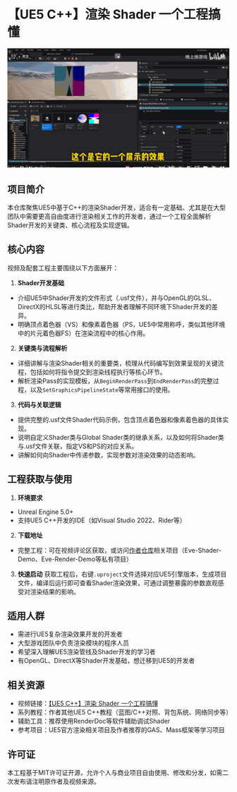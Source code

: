 # 【UE5 C++】渲染 Shader 一个工程搞懂

![动画](render.gif)

## 项目简介

本仓库聚焦UE5中基于C++的渲染Shader开发，适合有一定基础、尤其是在大型团队中需要更高自由度进行渲染相关工作的开发者，通过一个工程全面解析Shader开发的关键类、核心流程及实现逻辑。

## 核心内容

视频及配套工程主要围绕以下方面展开：

1. **Shader开发基础**

- 介绍UE5中Shader开发的文件形式（.usf文件），并与OpenGL的GLSL、DirectX的HLSL等进行类比，帮助开发者理解不同环境下Shader开发的差异。
- 明确顶点着色器（VS）和像素着色器（PS，UE5中常用称呼，类似其他环境中的片元着色器FS）在渲染流程中的核心作用。

2. **关键类与流程解析**

- 详细讲解与渲染Shader相关的重要类，梳理从代码编写到效果呈现的关键流程，包括如何将指令提交到渲染线程执行等核心环节。
- 解析渲染Pass的实现模板，从`BeginRenderPass`到`EndRenderPass`的完整过程，以及`SetGraphicsPipelineState`等常用接口的使用。

3. **代码与关联逻辑**

- 提供完整的.usf文件Shader代码示例，包含顶点着色器和像素着色器的具体实现。
- 说明自定义Shader类与Global Shader类的继承关系，以及如何将Shader类与.usf文件关联，指定VS和PS的对应关系。
- 讲解如何向Shader中传递参数，实现参数对渲染效果的动态影响。

## 工程获取与使用

1. **环境要求**

- Unreal Engine 5.0+
- 支持UE5 C++开发的IDE（如Visual Studio 2022、Rider等）

2. **下载地址**

- 完整工程：可在视频评论区获取，或访问[作者仓库](https://github.com/AstroWYH)相关项目（Eve-Shader-Demo、Eve-Render-Demo等私有项目）

3. **快速启动**
   获取工程后，右键`.uproject`文件选择对应UE5引擎版本，生成项目文件，编译后运行即可查看Shader渲染效果，可通过调整暴露的参数直观感受对渲染结果的影响。

## 适用人群

- 需进行UE5复杂渲染效果开发的开发者
- 大型游戏团队中负责渲染模块的程序人员
- 希望深入理解UE5渲染管线及Shader开发的学习者
- 有OpenGL、DirectX等Shader开发基础，想迁移到UE5的开发者

## 相关资源

- 视频链接：[【UE5 C++】渲染 Shader 一个工程搞懂](https://www.bilibili.com/video/BV1.../?spm_id_from=333.788.videopod.sections&vd_source=ab67845b846f1632f14b7e2c4a6c5935)
- 系列教程：作者其他UE5 C++教程（蓝图/C++对照、背包系统、网络同步等）
- 辅助工具：推荐使用RenderDoc等软件辅助调试Shader
- 参考项目：UE5官方渲染相关项目及作者推荐的GAS、Mass框架等学习项目

## 许可证

本工程基于MIT许可证开源，允许个人与商业项目自由使用、修改和分发，如需二次发布请注明原作者及视频来源。
